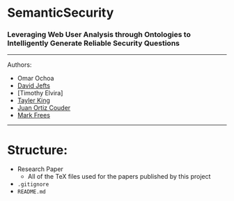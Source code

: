 # SemanticSecurity
### Leveraging Web User Analysis through Ontologies to Intelligently Generate Reliable Security Questions

***

Authors:
- Omar Ochoa
- [David Jefts](https://www.github.com/elkshadow5)
- [Timothy Elvira]
- [Tayler King](https://www.github.com/PikaChuBolt)
- [Juan Ortiz Couder](https://www.github.com/ortizcoj)
- [Mark Frees](markwfrees@gmail.com)

***

# Structure:
- Research Paper
  - All of the TeX files used for the papers published by this project
- `.gitignore`
- `README.md`
